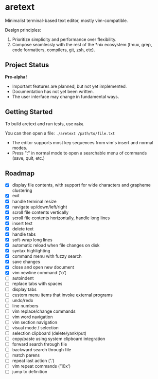 # aretext
Minimalist terminal-based text editor, mostly vim-compatible.

Design principles:

1. Prioritize simplicity and performance over flexibility.
2. Compose seamlessly with the rest of the \*nix ecosystem (tmux, grep, code formatters, compilers, git, zsh, etc).


## Project Status

**Pre-alpha!**

* Important features are planned, but not yet implemented.
* Documentation has not yet been written.
* The user interface may change in fundamental ways.


## Getting Started

To build aretext and run tests, use `make`.

You can then open a file: `./aretext /path/to/file.txt`

* The editor supports most key sequences from vim's insert and normal modes.
* Press ":" in normal mode to open a searchable menu of commands (save, quit, etc.)


## Roadmap

- [x] display file contents, with support for wide characters and grapheme clustering
- [x] exit
- [x] handle terminal resize
- [x] navigate up/down/left/right
- [x] scroll file contents vertically
- [x] scroll file contents horizontally, handle long lines
- [x] insert text
- [x] delete text
- [x] handle tabs
- [x] soft-wrap long lines
- [x] automatic reload when file changes on disk
- [x] syntax highlighting
- [x] command menu with fuzzy search
- [x] save changes
- [x] close and open new document
- [x] vim newline command ('o')
- [ ] autoindent
- [ ] replace tabs with spaces
- [ ] display tabs
- [ ] custom menu items that invoke external programs
- [ ] undo/redo
- [ ] line numbers
- [ ] vim replace/change commands
- [ ] vim word navigation
- [ ] vim section navigation
- [ ] visual mode / selection
- [ ] selection clipboard (delete/yank/put)
- [ ] copy/paste using system clipboard integration
- [ ] forward search through file
- [ ] backward search through file
- [ ] match parens
- [ ] repeat last action ('.')
- [ ] vim repeat commands ('10x')
- [ ] jump to definition
